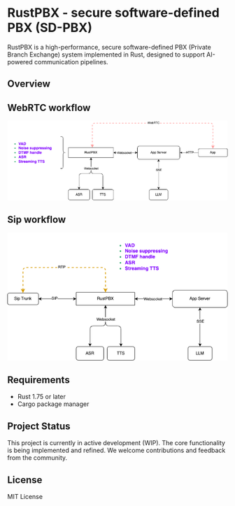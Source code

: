 # RustPBX - secure software-defined PBX (SD-PBX)

RustPBX is a high-performance, secure software-defined PBX (Private Branch Exchange) system implemented in Rust, designed to support AI-powered communication pipelines.

## Overview

## WebRTC workflow
![Webrtc](./docs/webrtc.png)

## Sip workflow
![Sip](./docs/sip.png)

## Requirements

- Rust 1.75 or later
- Cargo package manager

## Project Status

This project is currently in active development (WIP). The core functionality is being implemented and refined. We welcome contributions and feedback from the community.

## License

MIT License
